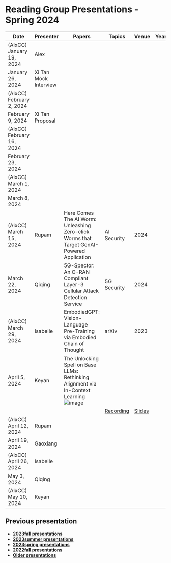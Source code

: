 # Reading Group Presentations - Spring 2024
| Date         | Presenter | Papers                                                                                                                       | Topics                          | Venue              | Year            | Recording     | Slides     |
|--------------|-----------|------------------------------------------------------------------------------------------------------------------------------|---------------------------------|--------------------|-----------------|-----------|--------|
|(AIxCC) January 19, 2024| Alex |  |  |  || [Recording](https://buffalo.zoom.us/rec/share/TzYzIQuHvPze93MmAk4cSO0ardKE1K5vB23NTBRWO5U6AVG3RtqfK1VfVsTlHaGJ.Znplg4UyATUos23P) | [Slides](https://drive.google.com/file/d/1N_oF-2bUlBT5I8a7gL2cX6UpLIGN_r61/view?usp=drive_link) |
|January 26, 2024| Xi Tan Mock Interview |  |  |  || [Recording](link) | [Slides](link) |
|(AIxCC) February 2, 2024|  |  |  |  || [Recording](link) | [Slides](link) |
|February 9, 2024| Xi Tan Proposal |  |  |  || [Recording](link) | [Slides](link) |
|(AIxCC) February 16, 2024|  |  |  |  || [Recording](link) | [Slides](link) |
|February 23, 2024|  |  |  |  || [Recording](link) | [Slides](link) |
|(AIxCC) March 1, 2024|  |  |  |  || [Recording](link) | [Slides](link) |
|March 8, 2024|  |  |  |  || [Recording](link) | [Slides](link) |
|(AIxCC) March 15, 2024| Rupam | Here Comes The AI Worm: Unleashing Zero-click Worms that Target GenAI-Powered Application | AI Security | 2024 || [Recording](https://buffalo.zoom.us/rec/share/l9K2sw23Q-KVpgkPjZH2Z3wL0jqZyaNFZKx2tNjl_8v4Scyy0FLQ_Ic7VguxkDiq.hoHbVgR8TxQ1iCzN) | [Slides](link) |
|March 22, 2024| Qiqing| 5G-Spector: An O-RAN Compliant Layer-3 Cellular Attack Detection Service | 5G Security | 2024 || [Recording](https://buffalo.zoom.us/rec/share/DRVXneLiRriVg9OPXYL9tPqkZJZ9uSm0D9jUvVZGTBMkn5NdD_xR8mdH9E8Df1Xr.-N1KAIxW4HU9P0oZ) | [Slides](link) |
|(AIxCC) March 29, 2024| Isabelle | EmbodiedGPT: Vision-Language Pre-Training via Embodied Chain of Thought | arXiv | 2023 || [Recording](https://buffalo.zoom.us/rec/share/DvffXIctslxEIPPKg6W2ZaTJcqJe7u-oeYdrVyntAGt9iQCl4H6b7kD_xoTh1YQn.FcMDdpFIs4_8sZaX) | [Slides](link) |
|April 5, 2024| Keyan | The Unlocking Spell on Base LLMs: Rethinking Alignment via In-Context Learning![image](https://github.com/UBCybersecurityGroup/ReadingList/assets/90410389/e855bad6-acf9-44ea-a930-61599388a0f6)
|  |  || [Recording](link) | [Slides](link) |
|(AIxCC) April 12, 2024| Rupam |  |  |  || [Recording](link) | [Slides](link) |
|April 19, 2024| Gaoxiang |  |  |  || [Recording](link) | [Slides](link) |
|(AIxCC) April 26, 2024| Isabelle |  |  |  || [Recording](link) | [Slides](link) |
|May 3, 2024| Qiqing |  |  |  || [Recording](link) | [Slides](link) |
|(AIxCC) May 10, 2024| Keyan  |  |  |  || [Recording](link) | [Slides](link) |


## Previous presentation
- **[2023fall presentations](history/2023fall.md)**
- **[2023summer presentations](history/2023summer.md)**
- **[2023spring presentations](history/2023spring.md)**
- **[2022fall presentations](history/2022fall.md)**
- **[Older presentations](history/History.md)**
